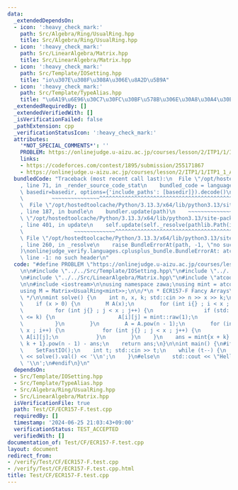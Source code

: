 ```yaml
---
data:
  _extendedDependsOn:
  - icon: ':heavy_check_mark:'
    path: Src/Algebra/Ring/UsualRing.hpp
    title: Src/Algebra/Ring/UsualRing.hpp
  - icon: ':heavy_check_mark:'
    path: Src/LinearAlgebra/Matrix.hpp
    title: Src/LinearAlgebra/Matrix.hpp
  - icon: ':heavy_check_mark:'
    path: Src/Template/IOSetting.hpp
    title: "io\u307E\u308F\u308A\u306E\u8A2D\u5B9A"
  - icon: ':heavy_check_mark:'
    path: Src/Template/TypeAlias.hpp
    title: "\u6A19\u6E96\u30C7\u30FC\u30BF\u578B\u306E\u30A8\u30A4\u30EA\u30A2\u30B9"
  _extendedRequiredBy: []
  _extendedVerifiedWith: []
  _isVerificationFailed: false
  _pathExtension: cpp
  _verificationStatusIcon: ':heavy_check_mark:'
  attributes:
    '*NOT_SPECIAL_COMMENTS*': ''
    PROBLEM: https://onlinejudge.u-aizu.ac.jp/courses/lesson/2/ITP1/1/ITP1_1_A
    links:
    - https://codeforces.com/contest/1895/submission/255171867
    - https://onlinejudge.u-aizu.ac.jp/courses/lesson/2/ITP1/1/ITP1_1_A
  bundledCode: "Traceback (most recent call last):\n  File \"/opt/hostedtoolcache/Python/3.13.3/x64/lib/python3.13/site-packages/onlinejudge_verify/documentation/build.py\"\
    , line 71, in _render_source_code_stat\n    bundled_code = language.bundle(stat.path,\
    \ basedir=basedir, options={'include_paths': [basedir]}).decode()\n          \
    \         ~~~~~~~~~~~~~~~^^^^^^^^^^^^^^^^^^^^^^^^^^^^^^^^^^^^^^^^^^^^^^^^^^^^^^^^^^^^^^^^^^\n\
    \  File \"/opt/hostedtoolcache/Python/3.13.3/x64/lib/python3.13/site-packages/onlinejudge_verify/languages/cplusplus.py\"\
    , line 187, in bundle\n    bundler.update(path)\n    ~~~~~~~~~~~~~~^^^^^^\n  File\
    \ \"/opt/hostedtoolcache/Python/3.13.3/x64/lib/python3.13/site-packages/onlinejudge_verify/languages/cplusplus_bundle.py\"\
    , line 401, in update\n    self.update(self._resolve(pathlib.Path(included), included_from=path))\n\
    \                ~~~~~~~~~~~~~^^^^^^^^^^^^^^^^^^^^^^^^^^^^^^^^^^^^^^^^^^^^\n \
    \ File \"/opt/hostedtoolcache/Python/3.13.3/x64/lib/python3.13/site-packages/onlinejudge_verify/languages/cplusplus_bundle.py\"\
    , line 260, in _resolve\n    raise BundleErrorAt(path, -1, \"no such header\"\
    )\nonlinejudge_verify.languages.cplusplus_bundle.BundleErrorAt: atcoder/modint.hpp:\
    \ line -1: no such header\n"
  code: "#define PROBLEM \"https://onlinejudge.u-aizu.ac.jp/courses/lesson/2/ITP1/1/ITP1_1_A\"\
    \n\n#include \"../../Src/Template/IOSetting.hpp\"\n#include \"../../Src/Algebra/Ring/UsualRing.hpp\"\
    \n#include \"../../Src/LinearAlgebra/Matrix.hpp\"\n#include \"atcoder/modint.hpp\"\
    \n\n#include <iostream>\n\nusing namespace zawa;\nusing mint = atcoder::modint1000000007;\n\
    using M = Matrix<UsualRing<mint>>;\n\n/*\n * ECR157-F Fancy Arrays\n * https://codeforces.com/contest/1895/submission/255171867\n\
    \ */\n\nmint solve() {\n    int n, x, k; std::cin >> n >> x >> k;\n    mint ans{};\n\
    \    if (x > 0) {\n        M A(x);\n        for (int i{} ; i < x ; i++) {\n  \
    \          for (int j{} ; j < x ; j++) {\n                if (std::abs(i - j)\
    \ <= k) {\n                    A[i][j] = mint::raw(1);\n                }\n  \
    \          }\n        }\n        A = A.pow(n - 1);\n        for (int i{} ; i <\
    \ x ; i++) {\n            for (int j{} ; j < x ; j++) {\n                ans +=\
    \ A[i][j];\n            }\n        }\n    }\n    ans = mint{x + k} * mint{2 *\
    \ k + 1}.pow(n - 1) - ans;\n    return ans;\n}\n\nint main() {\n#ifdef ONLINE_JUDGE\n\
    \    SetFastIO();\n    int t; std::cin >> t;\n    while (t--) {\n        std::cout\
    \ << solve().val() << '\\n';\n    }\n#else\n    std::cout << \"Hello World\" <<\
    \ '\\n';\n#endif\n}\n"
  dependsOn:
  - Src/Template/IOSetting.hpp
  - Src/Template/TypeAlias.hpp
  - Src/Algebra/Ring/UsualRing.hpp
  - Src/LinearAlgebra/Matrix.hpp
  isVerificationFile: true
  path: Test/CF/ECR157-F.test.cpp
  requiredBy: []
  timestamp: '2024-06-25 21:03:43+09:00'
  verificationStatus: TEST_ACCEPTED
  verifiedWith: []
documentation_of: Test/CF/ECR157-F.test.cpp
layout: document
redirect_from:
- /verify/Test/CF/ECR157-F.test.cpp
- /verify/Test/CF/ECR157-F.test.cpp.html
title: Test/CF/ECR157-F.test.cpp
---
```


